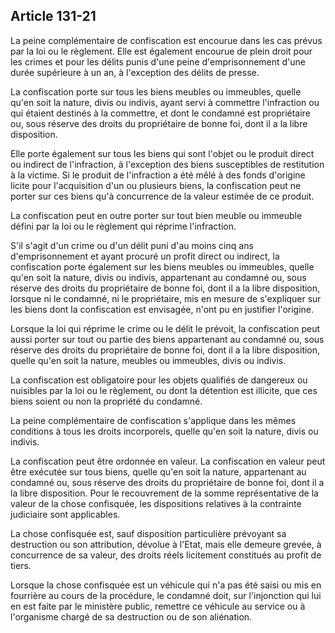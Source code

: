 Article 131-21
----
La peine complémentaire de confiscation est encourue dans les cas prévus par la
loi ou le règlement. Elle est également encourue de plein droit pour les crimes
et pour les délits punis d'une peine d'emprisonnement d'une durée supérieure à
un an, à l'exception des délits de presse.

La confiscation porte sur tous les biens meubles ou immeubles, quelle qu'en soit
la nature, divis ou indivis, ayant servi à commettre l'infraction ou qui étaient
destinés à la commettre, et dont le condamné est propriétaire ou, sous réserve
des droits du propriétaire de bonne foi, dont il a la libre disposition.

Elle porte également sur tous les biens qui sont l'objet ou le produit direct ou
indirect de l'infraction, à l'exception des biens susceptibles de restitution à
la victime. Si le produit de l'infraction a été mêlé à des fonds d'origine
licite pour l'acquisition d'un ou plusieurs biens, la confiscation peut ne
porter sur ces biens qu'à concurrence de la valeur estimée de ce produit.

La confiscation peut en outre porter sur tout bien meuble ou immeuble défini par
la loi ou le règlement qui réprime l'infraction.

S'il s'agit d'un crime ou d'un délit puni d'au moins cinq ans d'emprisonnement
et ayant procuré un profit direct ou indirect, la confiscation porte également
sur les biens meubles ou immeubles, quelle qu'en soit la nature, divis ou
indivis, appartenant au condamné ou, sous réserve des droits du propriétaire de
bonne foi, dont il a la libre disposition, lorsque ni le condamné, ni le
propriétaire, mis en mesure de s'expliquer sur les biens dont la confiscation
est envisagée, n'ont pu en justifier l'origine.

Lorsque la loi qui réprime le crime ou le délit le prévoit, la confiscation peut
aussi porter sur tout ou partie des biens appartenant au condamné ou, sous
réserve des droits du propriétaire de bonne foi, dont il a la libre disposition,
quelle qu'en soit la nature, meubles ou immeubles, divis ou indivis.

La confiscation est obligatoire pour les objets qualifiés de dangereux ou
nuisibles par la loi ou le règlement, ou dont la détention est illicite, que ces
biens soient ou non la propriété du condamné.

La peine complémentaire de confiscation s'applique dans les mêmes conditions à
tous les droits incorporels, quelle qu'en soit la nature, divis ou indivis.

La confiscation peut être ordonnée en valeur. La confiscation en valeur peut
être exécutée sur tous biens, quelle qu'en soit la nature, appartenant au
condamné ou, sous réserve des droits du propriétaire de bonne foi, dont il a la
libre disposition. Pour le recouvrement de la somme représentative de la valeur
de la chose confisquée, les dispositions relatives à la contrainte judiciaire
sont applicables.

La chose confisquée est, sauf disposition particulière prévoyant sa destruction
ou son attribution, dévolue à l'Etat, mais elle demeure grevée, à concurrence de
sa valeur, des droits réels licitement constitués au profit de tiers.

Lorsque la chose confisquée est un véhicule qui n'a pas été saisi ou mis en
fourrière au cours de la procédure, le condamné doit, sur l'injonction qui lui
en est faite par le ministère public, remettre ce véhicule au service ou à
l'organisme chargé de sa destruction ou de son aliénation.
